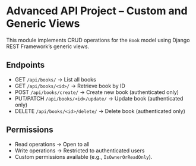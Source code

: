 # Advanced API Project – Custom and Generic Views

This module implements CRUD operations for the `Book` model using Django REST Framework’s generic views.

## Endpoints
- GET `/api/books/` → List all books
- GET `/api/books/<id>/` → Retrieve book by ID
- POST `/api/books/create/` → Create new book (authenticated only)
- PUT/PATCH `/api/books/<id>/update/` → Update book (authenticated only)
- DELETE `/api/books/<id>/delete/` → Delete book (authenticated only)

## Permissions
- Read operations → Open to all
- Write operations → Restricted to authenticated users
- Custom permissions available (e.g., `IsOwnerOrReadOnly`).
